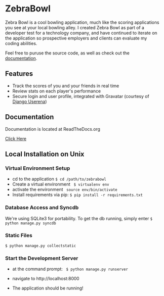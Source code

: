 ZebraBowl
==========

Zebra Bowl is a cool bowling application, much like the scoring applications you see at your local bowling alley. 
I created Zebra Bowl as part of a developer test for a technology company, and have continued to iterate on the application
so prospective employers and clients can evaluate my coding abilities.

Feel free to puruse the source code, as well as check out the [documentation](http://zebrabowl.readthedocs.org).   


Features
---------

- Track the scores of you and your friends in real time
- Review stats on each player's performance
- Secure login and user profile, integrated with Gravatar (courtesy of [Django Userena](http://django-userena.readthedocs.org/en/latest/))

Documentation
-----------------

Documentation is located at ReadTheDocs.org

[Click Here](http://zebrabowl.readthedocs.org)

Local Installation on Unix
--------------------

### Virtual Environment Setup

- cd to the application
```$ cd /path/to/zebrabowl ```
- Create a virtual environment
``` $ virtualenv env```
- activate the environment
``` source env/bin/activate```
- Install requirements via pip:
```$ pip install -r requirements.txt```

### Database Access and Syncdb

We're using SQLite3 for portability. To get the db running, simply enter
```$ python manage.py syncdb```
 
### Static Files

```$ python manage.py collectstatic```
### Start the Development Server
- at the command prompt:
``` $ python manage.py runserver```

- navigate to http://localhost:8000

- The application should be running!

